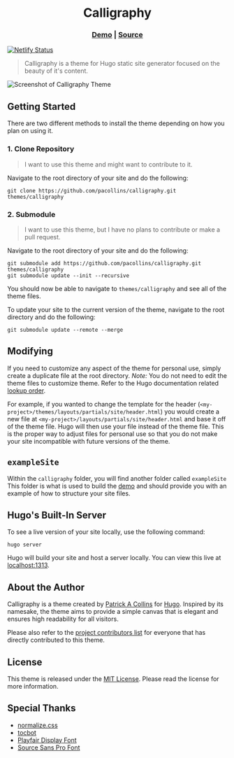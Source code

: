 <div align="center">
  <h1>Calligraphy</h1>
  <h3>
    <a href="https://hugo-calligraphy.netlify.app/" target="_blank">Demo</a> | <a href="https://github.com/pacollins/calligraphy" target="_blank">Source</a>
  </h3>
</div>

[![Netlify Status](https://api.netlify.com/api/v1/badges/5c90e92b-fcd6-4e87-bc3b-2636685a93cd/deploy-status)](https://app.netlify.com/sites/hugo-calligraphy/deploys)

> Calligraphy is a theme for Hugo static site generator focused on the beauty of it's content.

![Screenshot of Calligraphy Theme](https://raw.githubusercontent.com/pacollins/calligraphy/main/images/screenshot.png)

## Getting Started

There are two different methods to install the theme depending on how you plan on using it.

### 1. Clone Repository

> I want to use this theme and might want to contribute to it.

Navigate to the root directory of your site and do the following:

```shell
git clone https://github.com/pacollins/calligraphy.git themes/calligraphy
```

### 2. Submodule

> I want to use this theme, but I have no plans to contribute or make a pull request.

Navigate to the root directory of your site and do the following:

```shell
git submodule add https://github.com/pacollins/calligraphy.git themes/calligraphy
git submodule update --init --recursive
```

You should now be able to navigate to `themes/calligraphy` and see all of the theme files.

To update your site to the current version of the theme, navigate to the root directory and do the following:

```shell
git submodule update --remote --merge
```

## Modifying

If you need to customize any aspect of the theme for personal use, simply create a duplicate file at the root directory. *Note:* You do not need to edit the theme files to customize theme. Refer to the Hugo documentation related [lookup order](https://gohugo.io/templates/lookup-order/).

For example, if you wanted to change the template for the header (`<my-project>/themes/layouts/partials/site/header.html`) you would create a new file at `<my-project>/layouts/partials/site/header.html` and base it off of the theme file. Hugo will then use your file instead of the theme file. This is the proper way to adjust files for personal use so that you do not make your site incompatible with future versions of the theme.

## `exampleSite`

Within the `calligraphy` folder, you will find another folder called `exampleSite` This folder is what is used to build the [demo](https://hugo-calligraphy.netlify.app/) and should provide you with an example of how to structure your site files.

## Hugo's Built-In Server

To see a live version of your site locally, use the following command:

```shell
hugo server
```

Hugo will build your site and host a server locally. You can view this live at
[localhost:1313](http://localhost:1313).

## About the Author

Calligraphy is a theme created by [Patrick A Collins](https://pacollins.com/)
for [Hugo](https://gohugo.io/). Inspired by its namesake, the theme aims to
provide a simple canvas that is elegant and ensures high readability for all
visitors.

Please also refer to the [project contributors list](https://github.com/pacollins/hugo-future-imperfect-slim/graphs/contributors) for everyone that has directly contributed to this theme.

## License

This theme is released under the [MIT License](https://github.com/pacollins/calligraphy/blob/master/LICENSE). Please read the license for more information.

## Special Thanks

- [normalize.css](https://github.com/necolas/normalize.css/)
- [tocbot](https://github.com/tscanlin/tocbot)
- [Playfair Display Font](https://fonts.google.com/specimen/Playfair+Display)
- [Source Sans Pro Font](https://fonts.google.com/specimen/Source+Sans+Pro)
